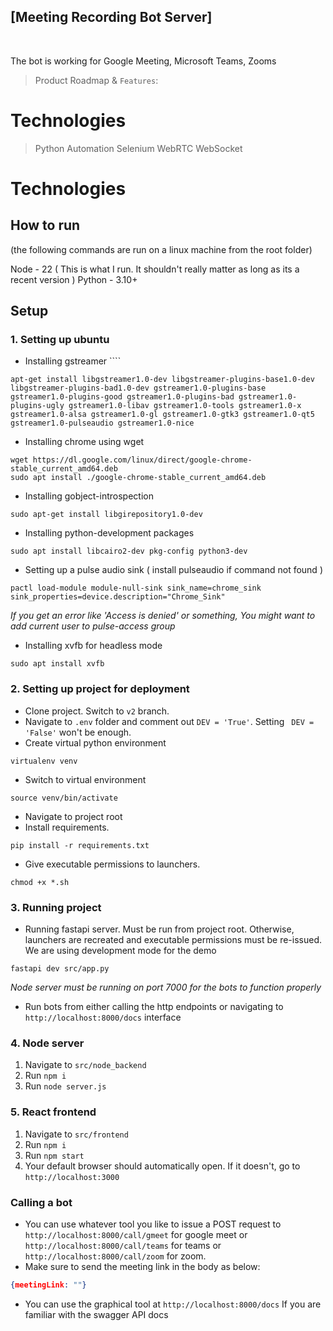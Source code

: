## [Meeting Recording Bot Server]
<br />

The bot is working for Google Meeting, Microsoft Teams, Zooms
> Product Roadmap & `Features`:

# Technologies
> Python
> Automation
> Selenium
> WebRTC
> WebSocket

# Technologies

 ## How to run
(the following commands are run on a linux machine from the root folder)

Node - 22 ( This is what I run. It shouldn't really matter as long as its a recent version )
Python - 3.10+

## Setup

### 1. Setting up ubuntu
- Installing gstreamer ````
```
apt-get install libgstreamer1.0-dev libgstreamer-plugins-base1.0-dev libgstreamer-plugins-bad1.0-dev gstreamer1.0-plugins-base gstreamer1.0-plugins-good gstreamer1.0-plugins-bad gstreamer1.0-plugins-ugly gstreamer1.0-libav gstreamer1.0-tools gstreamer1.0-x gstreamer1.0-alsa gstreamer1.0-gl gstreamer1.0-gtk3 gstreamer1.0-qt5 gstreamer1.0-pulseaudio gstreamer1.0-nice
```
- Installing chrome using wget
```
wget https://dl.google.com/linux/direct/google-chrome-stable_current_amd64.deb
sudo apt install ./google-chrome-stable_current_amd64.deb
```
- Installing gobject-introspection
```
sudo apt-get install libgirepository1.0-dev
```
- Installing python-development packages
```
sudo apt install libcairo2-dev pkg-config python3-dev
```
- Setting up a pulse audio sink ( install pulseaudio if command not found )
```
pactl load-module module-null-sink sink_name=chrome_sink sink_properties=device.description="Chrome_Sink"
```
*If you get an error like 'Access is denied' or something, You might want to add current user to pulse-access group*
- Installing xvfb for headless mode
```
sudo apt install xvfb
```
### 2. Setting up project for deployment

- Clone project. Switch to `v2` branch. 
- Navigate to `.env` folder and comment out `DEV = 'True'`. Setting ` DEV = 'False'` won't be enough. 
- Create virtual python environment 
```
virtualenv venv
```
- Switch to virtual environment
```
source venv/bin/activate
```
- Navigate to project root
- Install requirements. 
```
pip install -r requirements.txt
```
- Give executable permissions to launchers.
```
chmod +x *.sh
```
### 3. Running project

- Running fastapi server. Must be run from project root. Otherwise, launchers are recreated and executable permissions must be re-issued. We are using development mode for the demo
```
fastapi dev src/app.py
```
*Node server must be running on port 7000 for the bots to function properly*
- Run bots from either calling the http endpoints or navigating to `http://localhost:8000/docs` interface

### 4. Node server
1. Navigate to `src/node_backend`
2. Run `npm i`
3. Run `node server.js`

### 5. React frontend
1. Navigate to `src/frontend`
2. Run `npm i`
3. Run `npm start`
4. Your default browser should automatically open. If it doesn't, go to `http://localhost:3000`

###  Calling a bot
- You can use whatever tool you like to issue a POST request to `http://localhost:8000/call/gmeet` for google meet or `http://localhost:8000/call/teams` for teams or `http://localhost:8000/call/zoom` for zoom.
- Make sure to send the meeting link in the body as below:
```json
{meetingLink: ""}
```

- You can use the graphical tool at `http://localhost:8000/docs` If you are familiar with the swagger API docs
